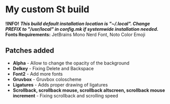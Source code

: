 # My custom St build

**!INFO!** ***This build default installation location is "~/.local". Change PREFIX to "/usr/local" in config.mk if systemwide installation needed.***  
**Fonts Requirements:** JetBrains Mono Nerd Font, Noto Color Emoji

## Patches added  

- **Alpha** - Allow to change the opacity of the background  
- **Delkey** - Fixing Delete and Backspace  
- **Font2** - Add more fonts  
- **Gruvbox** - Gruvbox coloscheme  
- **Ligatures** - Adds proper drawing of ligatures  
- **Scrollback, scrollback mouse, scrollback altscreen, scrollback mouse increment** - Fixing scrollback and scrolling speed  
